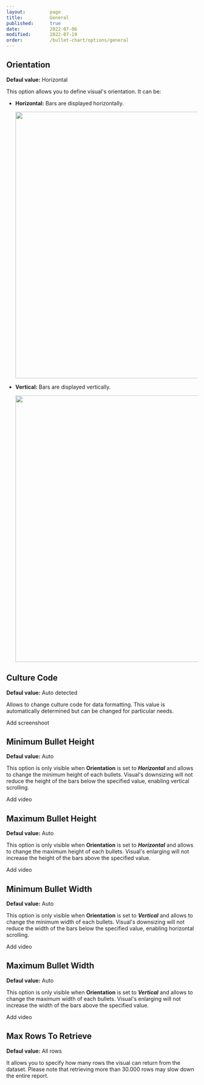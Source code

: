 ```yaml
---
layout:         page
title:          General
published:      true
date:           2022-07-06
modified:   	2022-07-19
order:          /bullet-chart/options/general
---
```



## Orientation

**Defaul value:** Horizontal

This option allows you to define visual's orientation. It can be:

- **Horizontal:** Bars are displayed horizontally.

    <img src="images/general-orientation-horizontal.png" width="700">

- **Vertical:** Bars are displayed vertically.

    <img src="images/general-orientation-vertical.png" width="700">

## Culture Code

**Defaul value:** Auto detected

Allows to change culture code for data formatting. This value is automatically determined but can be changed for particular needs.

<todo> Add screenshoot </todo>

## Minimum Bullet Height

**Defaul value:** Auto

This option is only visible when **Orientation** is set to ***Horizontal*** and allows to change the minimum height of each bullets. Visual's downsizing will not reduce the height of the bars below the specified value, enabling vertical scrolling.

<todo> Add video </todo>

## Maximum Bullet Height

**Defaul value:** Auto

This option is only visible when **Orientation** is set to ***Horizontal*** and allows to change the maximum height of each bullets. Visual's enlarging will not increase the height of the bars above the specified value.

<todo> Add video </todo>

## Minimum Bullet Width

**Defaul value:** Auto

This option is only visible when **Orientation** is set to ***Vertical*** and allows to change the minimum width of each bullets. Visual's downsizing will not reduce the width of the bars below the specified value, enabling horizontal scrolling.

<todo> Add video </todo>

## Maximum Bullet Width

**Defaul value:** Auto

This option is only visible when **Orientation** is set to ***Vertical*** and allows to change the maximum width of each bullets. Visual's enlarging will not increase the width of the bars above the specified value.

<todo> Add video </todo>

## Max Rows To Retrieve

**Defaul value:** All rows

It allows you to specify how many rows the visual can return from the dataset. Please note that retrieving more than 30.000 rows may slow down the entire report.
